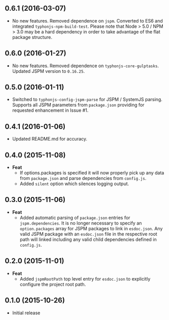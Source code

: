 ## 0.6.1 (2016-03-07)
- No new features. Removed dependence on `jspm`. Converted to ES6 and integrated `typhonjs-npm-build-test`. Please
note that Node > 5.0 / NPM > 3.0 may be a hard dependency in order to take advantage of the flat package structure.

## 0.6.0 (2016-01-27)
- No new features. Removed dependence on `typhonjs-core-gulptasks`. Updated JSPM version to `0.16.25`.
 
## 0.5.0 (2016-01-11)
- Switched to `typhonjs-config-jspm-parse` for JSPM / SystemJS parsing. Supports all JSPM parameters from `package.json` providing for requested enhancement in Issue #1.
 
## 0.4.1 (2016-01-06)
- Updated README.md for accuracy.

## 0.4.0 (2015-11-08)
- **Feat**
  - If options.packages is specified it will now properly pick up any data from `package.json` and parse dependencies
  from `config.js`.
  - Added `silent` option which silences logging output.

## 0.3.0 (2015-11-06)
- **Feat**
  - Added automatic parsing of `package.json` entries for `jspm.dependencies`. It is no longer necessary to specify an `option.packages` array for JSPM packages to link in `esdoc.json`. Any valid JSPM package with an `esdoc.json` file in the respective root path will linked including any valid child dependencies defined in `config.js`.
  
## 0.2.0 (2015-11-01)
- **Feat**
  - Added `jspmRootPath` top level entry for `esdoc.json` to explicitly configure the project root path.
  
## 0.1.0 (2015-10-26)
- Initial release
